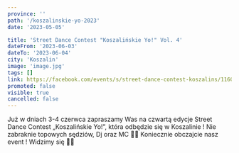 ```yaml
---
province: ''
path: '/koszalinskie-yo-2023'
date: '2023-05-05'

title: 'Street Dance Contest "Koszalińskie Yo!" Vol. 4'
dateFrom: '2023-06-03'
dateTo: '2023-06-04'
city: 'Koszalin'
image: 'image.jpg'
tags: []
link: https://facebook.com/events/s/street-dance-contest-koszalins/1160106134676116/
promoted: false
visible: true
cancelled: false
---
```

Już w dniach 3-4 czerwca zapraszamy Was na czwartą edycje Street Dance Contest „Koszalińskie Yo!”, która odbędzie się w Koszalinie ! Nie zabraknie topowych sędziów, Dj oraz MC 💜🔥 Koniecznie obczajcie nasz event ! Widzimy się 👊🏻
